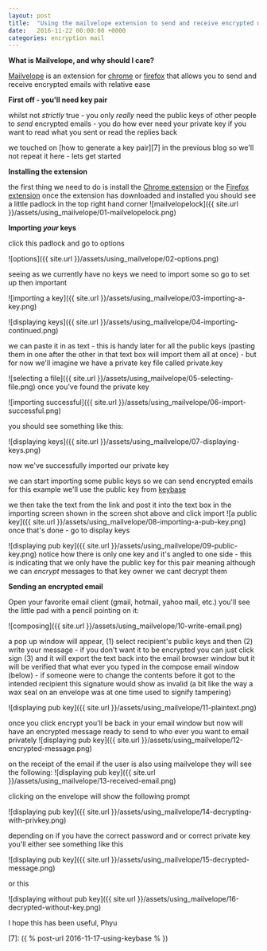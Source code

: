 ```yaml
---
layout: post
title:  "Using the mailvelope extension to send and receive encrypted mail"
date:   2016-11-22 00:00:00 +0000
categories: encryption mail
---
```


__What is Mailvelope, and why should I care?__

[Mailvelope][3] is an extension for [chrome][1] or [firefox][2] that allows you to send and receive encrypted emails with relative ease

__First off - you'll need key pair__

whilst not _strictly_ true - you only _really_ need the public keys of other people to _send_ encrypted emails - you do how ever need your private key if you want to read what you sent or read the replies back

we touched on [how to generate a key pair][7] in the previous blog so we'll not repeat it here - lets get started

__Installing the extension__

the first thing we need to do is install the [Chrome extension][4] or the [Firefox extension][5]
once the extension has downloaded and installed you should see a little padlock in the top right hand corner ![mailvelopelock]({{ site.url }}/assets/using_mailvelope/01-mailvelopelock.png)

__Importing *your* keys__

click this padlock and go to options

![options]({{ site.url }}/assets/using_mailvelope/02-options.png)

seeing as we currently have no keys we need to import some so go to set up then important

![importing a key]({{ site.url }}/assets/using_mailvelope/03-importing-a-key.png)


![displaying keys]({{ site.url }}/assets/using_mailvelope/04-importing-continued.png)

we can paste it in as text - this is handy later for all the public keys (pasting them in one after the other in that text box will import them all at once) - but for now we'll imagine we have a private key file called private.key

![selecting a file]({{ site.url }}/assets/using_mailvelope/05-selecting-file.png)
once you've found the private key

![importing successful]({{ site.url }}/assets/using_mailvelope/06-import-successful.png)

you should see something like this:

![displaying keys]({{ site.url }}/assets/using_mailvelope/07-displaying-keys.png)

now we've successfully imported our private key


we can start importing some public keys so we can send encrypted emails for this example we'll use the public key from [keybase][6]

we then take the text from the link and post it into the text box in the importing screen shown in the screen shot above and click import
![a public key]({{ site.url }}/assets/using_mailvelope/08-importing-a-pub-key.png)
once that's done - go to display keys


![displaying pub key]({{ site.url }}/assets/using_mailvelope/09-public-key.png)
notice how there is only one key and it's angled to one side - this is indicating that we only have the public key for this pair meaning although we can *encrypt* messages to that key owner we cant decrypt them

__Sending an encrypted email__

Open your favorite email client (gmail, hotmail, yahoo mail, etc.) you'll see the little pad with a pencil pointing on it:

![composing]({{ site.url }}/assets/using_mailvelope/10-write-email.png)

a pop up window will appear, (1) select recipient's public keys and then (2) write your message - if you don't want it to be encrypted you can just click sign (3) and it will export the text back into the email browser window but it will be verified that what ever you typed in the compose email window (below) - if someone were to change the contents before it got to the intended recipient this signature would show as invalid (a bit like the way a wax seal on an envelope was at one time used to signify tampering)

![displaying pub key]({{ site.url }}/assets/using_mailvelope/11-plaintext.png)

once you click encrypt you'll be back in your email window but now will have an encrypted message ready to send to who ever you want to email privately
![displaying pub key]({{ site.url }}/assets/using_mailvelope/12-encrypted-message.png)

on the receipt of the email if the user is also using mailvelope they will see the following:
![displaying pub key]({{ site.url }}/assets/using_mailvelope/13-received-email.png)

clicking on the envelope will show the following prompt

![displaying pub key]({{ site.url }}/assets/using_mailvelope/14-decrypting-with-privkey.png)

depending on if you have the correct password and or correct private key you'll either see something like this

![displaying pub key]({{ site.url }}/assets/using_mailvelope/15-decrypted-message.png)

or this

![displaying without pub key]({{ site.url }}/assets/using_mailvelope/16-decrypted-without-key.png)

I hope this has been useful,
Phyu


   [1]: https://google.com/chrome "chrome"
   [2]: https://www.mozilla.org/en-GB/firefox/new/ "Firefox download page"
   [3]: https://www.mailvelope.com "mailvelope"
   [4]: https://chrome.google.com/webstore/search/mailvelope?hl=en "chrome extension"
   [5]: https://download.mailvelope.com/releases/latest/mailvelope.firefox.xpi "firefox extension"
   [6]: https://keybase.io/hackspacer123/key.asc "test pub key"
   [7]: ({ % post-url 2016-11-17-using-keybase % })

